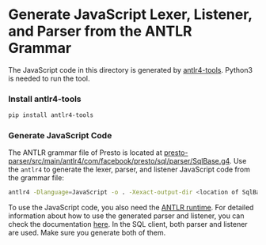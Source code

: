 # Generate JavaScript Lexer, Listener, and Parser from the ANTLR Grammar

The JavaScript code in this directory is generated by [antlr4-tools](https://github.com/antlr/antlr4-tools). Python3 is needed
to run the tool.

### Install antlr4-tools

```sh
pip install antlr4-tools
```

### Generate JavaScript Code
The ANTLR grammar file of Presto is located at
[presto-parser/src/main/antlr4/com/facebook/presto/sql/parser/SqlBase.g4](https://github.com/prestodb/presto/blob/master/presto-parser/src/main/antlr4/com/facebook/presto/sql/parser/SqlBase.g4).
Use the `antlr4` to generate the lexer, parser, and listener JavaScript code from the grammar file:
```sh
antlr4 -Dlanguage=JavaScript -o . -Xexact-output-dir <location of SqlBase.g4>
```

To use the JavaScript code, you also need the [ANTLR runtime](https://www.npmjs.com/package/antlr4). For detailed information about how to use
the generated parser and listener, you can check the documentation [here](https://github.com/antlr/antlr4/blob/master/doc/javascript-target.md).
In the SQL client, both parser and listener are used. Make sure you generate both of them.
